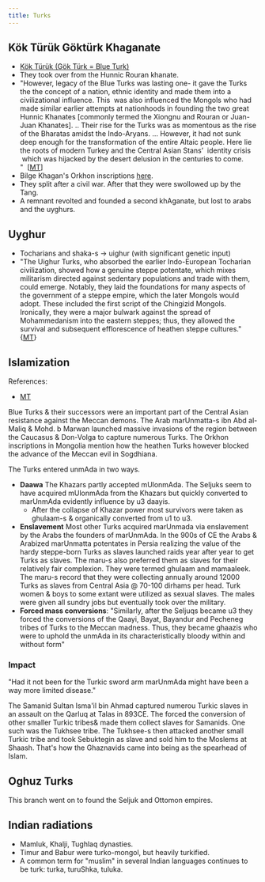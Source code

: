 ```yaml
---
title: Turks
---
```


## Kök Türük Göktürk Khaganate 
- [Kök Türük (Gök Türk = Blue Turk)](https://manasataramgini.wordpress.com/2010/03/06/the-epic-on-stone/)
- They took over from the Hunnic Rouran khanate.
- "However, legacy of the Blue Turks was lasting one- it gave the Turks the the concept of a nation, ethnic identity and made them into a civilizational influence. This  was also influenced the Mongols who had made similar earlier attempts at nationhoods in founding the two great Hunnic Khanates \[commonly termed the Xiongnu and Rouran or Juan-Juan Khanates\]. .. Their rise for the Turks was as momentous as the rise of the Bharatas amidst the Indo-Aryans. ... However, it had not sunk deep enough for the transformation of the entire Altaic people. Here lie the roots of modern Turkey and the Central Asian Stans’  identity crisis  which was hijacked by the desert delusion in the centuries to come. "  \[[MT](https://manasataramgini.wordpress.com/2010/03/06/the-epic-on-stone/)\]
- Bilge Khagan's Orkhon inscriptions [here](http://bitig.org/?lang=e&mod=1&tid=1&oid=16&m=1).
- They split after a civil war. After that they were swollowed up by the Tang.
- A remnant revolted and founded a second khAganate, but lost to arabs and the uyghurs.

## Uyghur
- Tocharians and shaka-s -> uighur (with significant genetic input)
- "The Uighur Turks, who absorbed the earlier Indo-European Tocharian civilization, showed how a genuine steppe potentate, which mixes militarism directed against sedentary populations and trade with them, could emerge. Notably, they laid the foundations for many aspects of the government of a steppe empire, which the later Mongols would adopt. These included the first script of the Chingizid Mongols. Ironically, they were a major bulwark against the spread of Mohammedanism into the eastern steppes; thus, they allowed the survival and subsequent efflorescence of heathen steppe cultures." {[MT](https://manasataramgini.wordpress.com/2017/07/30/mongolica-chingiz-khan-and-the-rest/)}

## Islamization
References:
- [MT](https://twitter.com/blog_supplement/status/939688467394650112)

Blue Turks & their successors were an important part of the Central Asian resistance against the Meccan demons. The Arab marUnmatta-s ibn Abd al-Maliq & Mohd. b Marwan launched massive invasions of the region between the Caucasus & Don-Volga to capture numerous Turks. The Orkhon inscriptions in Mongolia mention how the heathen Turks however blocked the advance of the Meccan evil in Sogdhiana.

The Turks entered unmAda in two ways.
- **Daawa** The Khazars partly accepted mUlonmAda. The Seljuks seem to have acquired mUlonmAda from the Khazars but quickly converted to marUnmAda evidently influence by u3 daayis.
  - After the collapse of Khazar power most survivors were taken as ghulaam-s & organically converted from u1 to u3.
- **Enslavement** Most other Turks acquired marUnmada via enslavement by the Arabs the founders of marUnmAda. In the 900s of CE the Arabs & Arabized marUnmatta potentates in Persia realizing the value of the hardy steppe-born Turks as slaves launched raids year after year to get Turks as slaves. The maru-s also preferred them as slaves for their relatively fair complexion. They were termed ghulaam and mamaaleek. The maru-s record that they were collecting annually around 12000 Turks as slaves from Central Asia @ 70-100 dirhams per head. Turk women & boys to some extant were utilized as sexual slaves. The males were given all sundry jobs but eventually took over the military. 
- **Forced mass conversions**: "Similarly, after the Seljuqs became u3 they forced the conversions of the Qaayi, Bayat, Bayandur and Pecheneg tribes of Turks to the Meccan madness. Thus, they became ghaazis who were to uphold the unmAda in its characteristically bloody within and without form"

### Impact
"Had it not been for the Turkic sword arm marUnmAda might have been a way more limited disease."

The Samanid Sultan Isma'il bin Ahmad captured numerou Turkic slaves in an assault on the Qarluq at Talas in 893CE. The forced the conversion of other smaller Turkic tribes& made them collect slaves for Samanids. One such was the Tukhsee tribe. The Tukhsee-s then attacked another small Turkic tribe and took Sebuktegin as slave and sold him to the Moslems at Shaash. That's how the Ghaznavids came into being as the spearhead of Islam.

##  Oghuz Turks
This branch went on to found the Seljuk and Ottomon empires.

## Indian radiations
- Mamluk, Khalji, Tughlaq dynasties.
- Timur and Babur were turko-mongol, but heavily turkified. 
- A common term for "muslim" in several Indian languages continues to be turk: turka, turuShka, tuluka.
